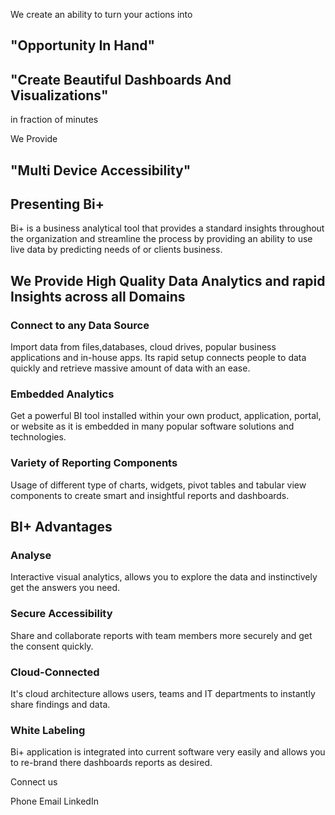 



We create an ability to turn your actions into
## "Opportunity In Hand"

 
## "Create Beautiful Dashboards And Visualizations"
 in fraction of minutes

 
We Provide 
## "Multi Device Accessibility"

  

## Presenting Bi+
Bi+ is a business analytical tool that provides a standard insights throughout the organization and streamline the process by providing an ability to use live data by predicting needs of or clients business.

## We Provide High Quality Data Analytics and rapid Insights across all Domains

  
  

### Connect to any Data Source

Import data from files,databases, cloud drives, popular business applications and in-house apps. Its rapid setup connects people to data quickly and retrieve massive amount of data with an ease.

### Embedded Analytics

Get a powerful BI tool installed within your own product, application, portal, or website as it is embedded in many popular software solutions and technologies.
 
  ### Variety of Reporting Components

Usage of different type of charts, widgets, pivot tables and tabular view components to create smart and insightful reports and dashboards.

  
  




## BI+ Advantages

### Analyse

Interactive visual analytics, allows you to explore the data and instinctively get the answers you need.

### Secure Accessibility

Share and collaborate reports with team members more securely and get the consent quickly.

### Cloud-Connected

It's cloud architecture allows users, teams and IT departments to instantly share findings and data.

### White Labeling

Bi+ application is integrated into current software very easily and allows you to re-brand there dashboards reports as desired.

Connect us

Phone   Email  LinkedIn
<!--stackedit_data:
eyJoaXN0b3J5IjpbLTc3MzM2NDEyMywtNTAwMzU0MDg3XX0=
-->